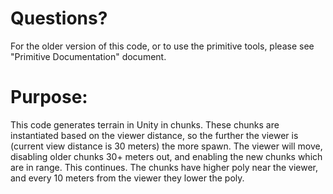 # Questions?
  For the older version of this code, or to use the primitive tools, please see "Primitive Documentation" document.
  
# Purpose:
  This code generates terrain in Unity in chunks. These chunks are instantiated based on the viewer distance, so the further the viewer is 
  (current view distance is 30 meters) the more spawn. The viewer will move, disabling older chunks 30+ meters out, and enabling the new
  chunks which are in range. This continues. The chunks have higher poly near the viewer, and every 10 meters from the viewer they lower the
  poly.
